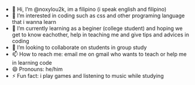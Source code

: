 - 👋 Hi, I’m @noxylou2k, im a filipino (i speak english and filipino) 
- 👀 I’m interested in coding such as css and other programing language that i wanna learn
- 🌱 I’m currently learning as a beginer (college student) and hoping we get to know eachother,  help in teaching me and give tips and advices in coding
- 💞️ I’m looking to collaborate on students in group study 
- 📫 How to reach me: email me on gmail who wants to teach or help me in learning code
- 😄 Pronouns: he/him
- ⚡ Fun fact: i play games and listening to music while studying

<!---
noxylou2k/noxylou2k is a ✨ special ✨ repository because its `README.md` (this file) appears on your GitHub profile.
You can click the Preview link to take a look at your changes.
--->
